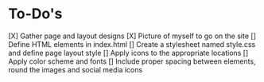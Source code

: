 # To-Do's

[X] Gather page and layout designs
[X] Picture of myself to go on the site
[] Define HTML elements in index.html
[] Create a stylesheet named style.css and define page layout style
[] Apply icons to the appropriate locations
[] Apply color scheme and fonts
[] Include proper spacing between elements, round the images and social media icons
